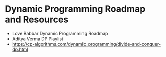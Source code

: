 # Dynamic Programming Roadmap and Resources 

- Love Babbar Dynamic Programming Roadmap
- Aditya Verma DP Playlist
- https://cp-algorithms.com/dynamic_programming/divide-and-conquer-dp.html
